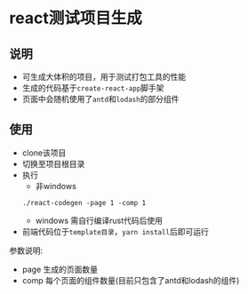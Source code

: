 # react测试项目生成

## 说明
- 可生成大体积的项目，用于测试打包工具的性能
- 生成的代码基于`create-react-app`脚手架
- 页面中会随机使用了`antd`和`lodash`的部分组件

## 使用
- clone该项目
- 切换至项目根目录
- 执行
   - 非windows
    ```
    ./react-codegen -page 1 -comp 1
    ```
    - windows
    需自行编译rust代码后使用
- 前端代码位于`template目录`，`yarn install`后即可运行

参数说明:    

- page 生成的页面数量
- comp 每个页面的组件数量(目前只包含了antd和lodash的组件)

